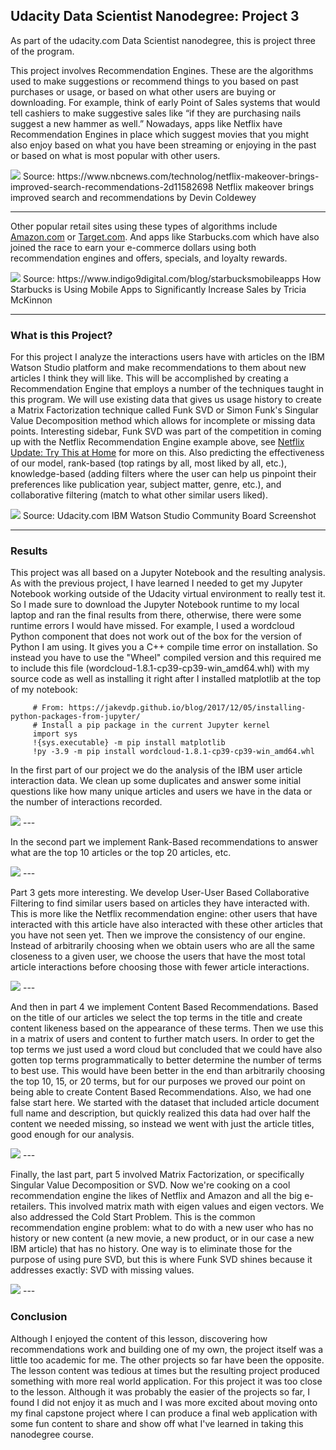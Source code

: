 ## Udacity Data Scientist Nanodegree: Project 3

As part of the udacity.com Data Scientist nanodegree, this is project three of the program.

This project involves Recommendation Engines. These are the algorithms used to make suggestions or recommend things to you based on past purchases or usage, or based on what other users are buying or downloading. For example, think of early Point of Sales systems that would tell cashiers to make suggestive sales like “if they are purchasing nails suggest a new hammer as well.” Nowadays, apps like Netflix have Recommendation Engines in place which suggest movies that you might also enjoy based on what you have been streaming or enjoying in the past or based on what is most popular with other users.

<img src='https://media-cldnry.s-nbcnews.com/image/upload/t_fit-2000w,f_auto,q_auto:best/streams/2013/November/131113/2D9672564-attachment.jpg'>
Source: https://www.nbcnews.com/technolog/netflix-makeover-brings-improved-search-recommendations-2d11582698 Netflix makeover brings improved search and recommendations by Devin Coldewey

---
Other popular retail sites using these types of algorithms include [Amazon.com](https://www.amazon.com/) or [Target.com](https://www.target.com/). And apps like Starbucks.com which have also joined the race to earn your e-commerce dollars using both recommendation engines and offers, specials, and loyalty rewards.

<img src='https://images.squarespace-cdn.com/content/v1/596ce3c8cd0f68df1fd7598e/1623345003169-N7A7P2KTKSZT074HMXC6/Screen+Shot+2021-06-10+at+1.07.45+PM.png?format=1500w'>
Source: https://www.indigo9digital.com/blog/starbucksmobileapps How Starbucks is Using Mobile Apps to Significantly Increase Sales by Tricia McKinnon

---
### What is this Project?
For this project I analyze the interactions users have with articles on the IBM Watson Studio platform and make recommendations to them about new articles I think they will like. This will be accomplished by creating a Recommendation Engine that employs a number of the techniques taught in this program. We will use existing data that gives us usage history to create a Matrix Factorization technique called Funk SVD or Simon Funk's Singular Value Decomposition method which allows for incomplete or missing data points. Interesting sidebar, Funk SVD was part of the competition in coming up with the Netflix Recommendation Engine example above, see <a href="https://sifter.org/~simon/journal/20061211.html" target="_blank">Netflix Update: Try This at Home</a> for more on this. Also predicting the effectiveness of our model, rank-based (top ratings by all, most liked by all, etc.), knowledge-based (adding filters where the user can help us pinpoint their preferences like publication year, subject matter, genre, etc.), and collaborative filtering (match to what other similar users liked).

<img src='https://video.udacity-data.com/topher/2018/September/5ba02d6d_screen-shot-2018-09-17-at-3.40.30-pm/screen-shot-2018-09-17-at-3.40.30-pm.png'/>
Source: Udacity.com IBM Watson Studio Community Board Screenshot

---
### Results
This project was all based on a Jupyter Notebook and the resulting analysis. As with the previous project, I have learned I needed to get my Jupyter Notebook working outside of the Udacity virtual environment to really test it. So I made sure to download the Jupyter Notebook runtime to my local laptop and ran the final results from there, otherwise, there were some runtime errors I would have missed. For example, I used a wordcloud Python component that does not work out of the box for the version of Python I am using. It gives you a C++ compile time error on installation. So instead you have to use the "Wheel" compiled version and this required me to include this file (wordcloud-1.8.1-cp39-cp39-win_amd64.whl) with my source code as well as installing it right after I installed matplotlib at the top of my notebook:

```
     # From: https://jakevdp.github.io/blog/2017/12/05/installing-python-packages-from-jupyter/
     # Install a pip package in the current Jupyter kernel
     import sys
     !{sys.executable} -m pip install matplotlib
     !py -3.9 -m pip install wordcloud-1.8.1-cp39-cp39-win_amd64.whl
```
In the first part of our project we do the analysis of the IBM user article interaction data. We clean up some duplicates and answer some initial questions like how many unique articles and users we have in the data or the number of interactions recorded.

<img src='https://user-images.githubusercontent.com/26253570/147491507-02b85e8b-85d1-45c5-83e4-504cfd385503.png'/>
---

In the second part we implement Rank-Based recommendations to answer what are the top 10 articles or the top 20 articles, etc.

<img src='https://user-images.githubusercontent.com/26253570/147491516-39cf6b11-1fec-46c2-a945-6d32f5d391ce.png'/>
---

Part 3 gets more interesting. We develop User-User Based Collaborative Filtering to find similar users based on articles they have interacted with. This is more like the Netflix recommendation engine: other users that have interacted with this article have also interacted with these other articles that you have not seen yet. Then we improve the consistency of our engine. Instead of arbitrarily choosing when we obtain users who are all the same closeness to a given user, we choose the users that have the most total article interactions before choosing those with fewer article interactions.

<img src='https://user-images.githubusercontent.com/26253570/147491530-74169ba5-b50b-4d44-83b5-79fba51c75a5.png'/>
---

And then in part 4 we implement Content Based Recommendations. Based on the title of our articles we select the top terms in the title and create content likeness based on the appearance of these terms. Then we use this in a matrix of users and content to further match users. In order to get the top terms we just used a word cloud but concluded that we could have also gotten top terms programmatically to better determine the number of terms to best use. This would have been better in the end than arbitrarily choosing the top 10, 15, or 20 terms, but for our purposes we proved our point on being able to create Content Based Recommendations. Also, we had one false start here. We started with the dataset that included article document full name and description, but quickly realized this data had over half the content we needed missing, so instead we went with just the article titles, good enough for our analysis.

<img src='https://user-images.githubusercontent.com/26253570/147491528-424a81d4-9570-4f73-a373-847816b41bc3.png'/>
---

Finally, the last part, part 5 involved Matrix Factorization, or specifically Singular Value Decomposition or SVD. Now we're cooking on a cool recommendation engine the likes of Netflix and Amazon and all the big e-retailers. This involved matrix math with eigen values and eigen vectors. We also addressed the Cold Start Problem. This is the common recommendation engine problem: what to do with a new user who has no history or new content (a new movie, a new product, or in our case a new IBM article) that has no history. One way is to eliminate those for the purpose of using pure SVD, but this is where Funk SVD shines because it addresses exactly: SVD with missing values.

<img src='https://user-images.githubusercontent.com/26253570/147491529-ee216a14-5e10-4277-8e15-60fa77b50759.png'/>
---

### Conclusion
Although I enjoyed the content of this lesson, discovering how recommendations work and building one of my own, the project itself was a little too academic for me. The other projects so far have been the opposite. The lesson content was tedious at times but the resulting project produced something with more real world application. For this project it was too close to the lesson. Although it was probably the easier of the projects so far, I found I did not enjoy it as much and I was more excited about moving onto my final capstone project where I can produce a final web application with some fun content to share and show off what I've learned in taking this nanodegree course.
